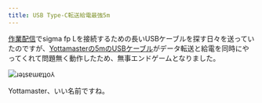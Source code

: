 ```yaml
---
title: USB Type-C転送給電最強5m
---
```

[作業配信](https://www.youtube.com/c/r7kamura)でsigma fp Lを接続するための長いUSBケーブルを探す日々を送っていたのですが、[Yottamasterの5mのUSBケーブル](https://www.amazon.co.jp/dp/B09Y1BY75P)がデータ転送と給電を同時にやってくれて問題無く動作したため、無事エンドゲームとなりました。

![](https://lh5.googleusercontent.com/YGFRs4Dtu3Shex1ula2VNYoxrN__E8Bx_p4KCpZkA7mbwwDTHEb7by-4wL7b6ybKd63T5pASNoEU00MSRyxokvxaw1UzQdkLXHguLGOuHOFI93pBSIbcFXs9HPlTFzxPtiaXfKJV6VrtPVtGSsf2fTWacJolrTiHmGodMBFol0ML4_BpmcyxIcfiIQ "ɹǝʇsɐɯɐʇʇo⅄")

Yottamaster、いい名前ですね。
